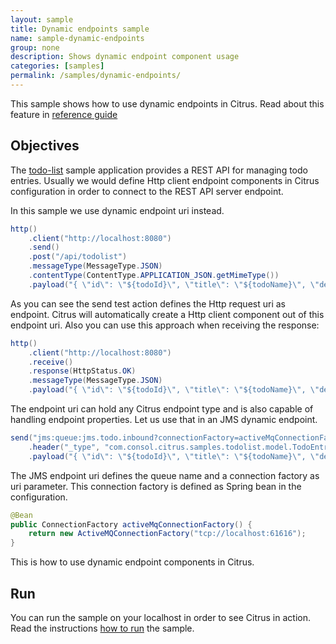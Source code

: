 ```yaml
---
layout: sample
title: Dynamic endpoints sample
name: sample-dynamic-endpoints
group: none
description: Shows dynamic endpoint component usage
categories: [samples]
permalink: /samples/dynamic-endpoints/
---
```


This sample shows how to use dynamic endpoints in Citrus. Read about this feature in [reference guide][1]

Objectives
---------

The [todo-list](/samples/todo-app/) sample application provides a REST API for managing todo entries.
Usually we would define Http client endpoint components in Citrus configuration in order to connect to the REST API
server endpoint.

In this sample we use dynamic endpoint uri instead.
    
```java
http()
    .client("http://localhost:8080")
    .send()
    .post("/api/todolist")
    .messageType(MessageType.JSON)
    .contentType(ContentType.APPLICATION_JSON.getMimeType())
    .payload("{ \"id\": \"${todoId}\", \"title\": \"${todoName}\", \"description\": \"${todoDescription}\", \"done\": ${done}}");
```
        
As you can see the send test action defines the Http request uri as endpoint. Citrus will automatically create a Http client
component out of this endpoint uri. Also you can use this approach when receiving the response:

```java
http()
    .client("http://localhost:8080")
    .receive()
    .response(HttpStatus.OK)
    .messageType(MessageType.JSON)
    .payload("{ \"id\": \"${todoId}\", \"title\": \"${todoName}\", \"description\": \"${todoDescription}\", \"done\": ${done}}");
```

The endpoint uri can hold any Citrus endpoint type and is also capable of handling endpoint properties. Let us use that in an
JMS dynamic endpoint.

```java
send("jms:queue:jms.todo.inbound?connectionFactory=activeMqConnectionFactory")
    .header("_type", "com.consol.citrus.samples.todolist.model.TodoEntry")
    .payload("{ \"id\": \"${todoId}\", \"title\": \"${todoName}\", \"description\": \"${todoDescription}\", \"done\": ${done}}");    
```
        
The JMS endpoint uri defines the queue name and a connection factory as uri parameter. This connection factory is defined 
as Spring bean in the configuration.

```java
@Bean
public ConnectionFactory activeMqConnectionFactory() {
    return new ActiveMQConnectionFactory("tcp://localhost:61616");
}
```
        
This is how to use dynamic endpoint components in Citrus.    
                
Run
---------

You can run the sample on your localhost in order to see Citrus in action. Read the instructions [how to run](/samples/run/) the sample.

 [1]: https://citrusframework.org/reference/html#endpoint-components